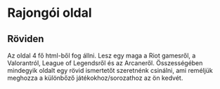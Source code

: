 # Rajongói oldal

## Röviden
 Az oldal 4 fő html-ből fog állni. Lesz egy maga a Riot gamesről, a Valorantról, League of Legendsről és az Arcaneről. Összességében mindegyik oldalt egy rövid ismertetőt szeretnénk csinálni, ami reméljük meghozza a különbőző játékokhoz/sorozathoz az ön kedvét. 